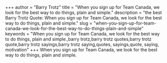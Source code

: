 +++
author = "Barry Trotz"
title = "When you sign up for Team Canada, we look for the best way to do things, plain and simple."
description = "the best Barry Trotz Quote: When you sign up for Team Canada, we look for the best way to do things, plain and simple."
slug = "when-you-sign-up-for-team-canada-we-look-for-the-best-way-to-do-things-plain-and-simple"
keywords = "When you sign up for Team Canada, we look for the best way to do things, plain and simple.,barry trotz,barry trotz quotes,barry trotz quote,barry trotz sayings,barry trotz saying,quotes, sayings,quote, saying, motivation"
+++
When you sign up for Team Canada, we look for the best way to do things, plain and simple.
